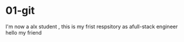 # 01-git
I'm now a alx student , this is my frist respsitory as afull-stack engineer
hello my friend
